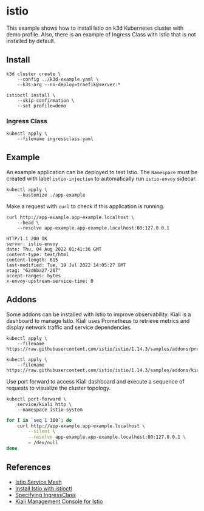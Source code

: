 # istio

This example shows how to install Istio on k3d Kubernetes cluster with demo
profile. Also, there is an example of Ingress Class with Istio that is not
installed by default.

## Install

```
k3d cluster create \
    --config ../k3d-example.yaml \
    --k3s-arg --no-deploy=traefik@server:*

istioctl install \
    --skip-confirmation \
    --set profile=demo
```

### Ingress Class

```
kubectl apply \
    --filename ingressclass.yaml
```

## Example

An example application can be deployed to test Istio. The `Namespace` must be
created with label `istio-injection` to automatically run `istio-envoy` sidecar.

```
kubectl apply \
    --kustomize ./app-example
```

Make a request with `curl` to check if this application is running.

```
curl http://app-example.app-example.localhost \
    --head \
    --resolve app-example.app-example.localhost:80:127.0.0.1
```

```
HTTP/1.1 200 OK
server: istio-envoy
date: Thu, 04 Aug 2022 01:41:36 GMT
content-type: text/html
content-length: 615
last-modified: Tue, 19 Jul 2022 14:05:27 GMT
etag: "62d6ba27-267"
accept-ranges: bytes
x-envoy-upstream-service-time: 0
```

## Addons

Some addons can be installed with Istio to improve observability. Kiali is a
dashboard to manage Istio. Kiali uses Prometheus to retrieve metrics and display
network traffic and service dependencies.

```
kubectl apply \
    --filename https://raw.githubusercontent.com/istio/istio/1.14.3/samples/addons/prometheus.yaml

kubectl apply \
    --filename https://raw.githubusercontent.com/istio/istio/1.14.3/samples/addons/kiali.yaml
```

Use port forward to access Kiali dashboard and execute a sequence of requests to
visualize the cluster topology.

```
kubectl port-forward \
    service/kiali http \
    --namespace istio-system
```

```sh
for I in `seq 1 100`; do
    curl http://app-example.app-example.localhost \
        --silent \
        --resolve app-example.app-example.localhost:80:127.0.0.1 \
        > /dev/null
done
```

## References

* [Istio Service Mesh](https://istio.io/)
* [Install Istio with istioctl](https://istio.io/latest/docs/setup/install/istioctl/)
* [Specifying IngressClass](https://istio.io/latest/docs/tasks/traffic-management/ingress/kubernetes-ingress/#specifying-ingressclass)
* [Kiali Management Console for Istio](https://kiali.io/)
